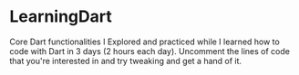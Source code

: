 # LearningDart
Core Dart functionalities I Explored and practiced while I learned how to code with Dart in 3 days (2 hours each day). Uncomment the lines of code that you're interested in and try tweaking and get a hand of it.
